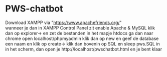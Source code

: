 # PWS-chatbot

Download XAMPP via  "https://www.apachefriends.org/" <br>
wanneer je dan in XAMPP Control Panel zit enable Apache & MySQL
klik dan op explorer-> en zet de bestanden in het mapje htdocs
ga dan naar chrome open localhost/phpmyadmin
klik dan op new en geef de database een naam en klik op create-> klik dan bovenin op SQL en sleep pws.SQL in in het scherm,
dan open je http://localhost/pwschatbot.html en je bent klaar
